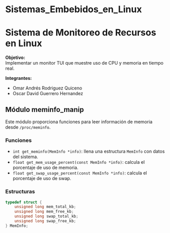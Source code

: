 # Sistemas_Embebidos_en_Linux
# Sistema de Monitoreo de Recursos en Linux

**Objetivo:**  
Implementar un monitor TUI que muestre uso de CPU y memoria en tiempo real.

**Integrantes:**  
- Omar Andrés Rodriguez Quiceno  
- Oscar David Guerrero Hernandez  

## Módulo meminfo_manip

Este módulo proporciona funciones para leer información de memoria desde `/proc/meminfo`.

### Funciones

- `int get_meminfo(MemInfo *info)`: llena una estructura `MemInfo` con datos del sistema.
- `float get_mem_usage_percent(const MemInfo *info)`: calcula el porcentaje de uso de memoria.
- `float get_swap_usage_percent(const MemInfo *info)`: calcula el porcentaje de uso de swap.

### Estructuras

```c
typedef struct {
    unsigned long mem_total_kb;
    unsigned long mem_free_kb;
    unsigned long swap_total_kb;
    unsigned long swap_free_kb;
} MemInfo;
